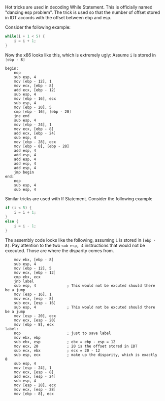 Hot tricks are used in decoding While Statement.
This is officially named "dancing esp problem".
The trick is used so that the number of offset stored in IDT accords with the offset between ebp and esp.

Consider the following example:

```C
while(i + 1 < 5) {
    i = i + 1;
}
```

Now the x86 looks like this, which is extremely ugly:
Assume `i` is stored in `[ebp - 8]`

```Assembly
begin:
    nop
    sub esp, 4
    mov [ebp - 12], 1
    mov ecx, [ebp - 8]
    add ecx, [ebp - 12]
    sub esp, 4
    mov [ebp - 16], ecx
    sub esp, 4
    mov [ebp - 20], 5
    cmp [ebp - 16], [ebp - 20]
    jne end
    sub esp, 4
    mov [ebp - 24], 1
    mov ecx, [ebp - 8]
    add ecx, [ebp - 24]
    sub esp, 4
    mov [ebp - 28], ecx
    mov [ebp - 8], [ebp - 28]
    add esp, 4
    add esp, 4
    add esp, 4
    add esp, 4
    add esp, 4
    jmp begin
end:
    nop
    sub esp, 4
    sub esp, 4
```

Similar tricks are used with If Statement. Consider the following example

```C
if (i < 5) {
    i = i + 1;
}
else {
    i = i - 1;
}
```

The assembly code looks like the following, assuming `i` is stored in `[ebp - 8]`. Pay attention to the two `sub esp, 4` instructions that would not be executed. Those are where the disparity comes from.

```Assembly
    mov ebx, [ebp - 8]
    sub esp, 4
    mov [ebp - 12], 5
    mov ecx, [ebp - 12]
    cmp ebx, ecx
    jnb label
    sub esp, 4				; This would not be excuted should there be a jump
    mov [esp - 16], 1
    mov ecx, [esp - 8]
    sub ecx, [esp - 16]
    sub esp, 4				; This would not be excuted should there be a jump
    mov [esp - 20], ecx
    mov ecx, [esp - 20]
    mov [ebp - 8], ecx
label:
    nop                     ; just to save label
    mov ebx, ebp
    sub ebx, esp			; ebx = ebp - esp = 12
    mov ecx, 20				; 20 is the offset stored in IDT
    sub ecx, ebx			; ecx = 20 - 12
    sub esp, ecx			; make up the disparity, which is exactly 8
    sub esp, 4
    mov [esp - 24], 1
    mov ecx, [esp - 8]
    add ecx, [esp - 24]
    sub esp, 4
    mov [esp - 28], ecx
    mov ecx, [esp - 28]
    mov [ebp - 8], ecx
```

